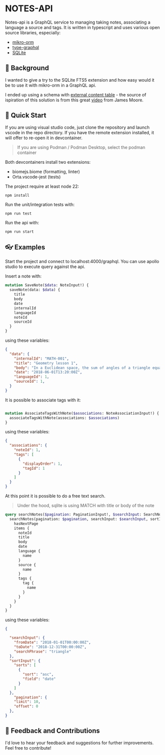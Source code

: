 # NOTES-API

Notes-api is a GraphQL service to managing taking notes, associating a language a source and tags.
It is written in typescript and uses various open source libraries, especially:

* [mikro-orm](https://github.com/mikro-orm/mikro-orm)
* [type-graphql](https://github.com/MichalLytek/type-graphql)
* [SQLite](https://www.sqlite.org/)

## 📑 Background

I wanted to give a try to the SQLite FTS5 extension and how easy would it be to use it with mikro-orm in a GraphQL api.

I ended up using a schema with [external content table](https://www.sqlite.org/fts5.html#external_content_tables) - the source of ispiration of this solution is from this great [video](https://www.youtube.com/watch?v=eXMA_2dEMO0) from James Moore.

## 🚀 Quick Start

If you are using visual studio code, just clone the repository and launch vscode in the repo directory. If you have the remote extension installed, it will offer to re-open it in devcontainer.

> If you are using Podman / Podman Desktop, select the podman container

Both devcontainers install two extensions: 
* biomejs.biome (formatting, linter)
* Orta.vscode-jest (tests)

The project require at least node 22:

```
npm install
```

Run the unit/integration tests with:

```
npm run test
```

Run the api with:

```
npm run start
```

## 👓 Examples 

Start the project and connect to localhost:4000/graphql. You can use apollo studio to execute query against the api.

Insert a note with:

```GraphQL
mutation SaveNote($data: NoteInput!) {
  saveNote(data: $data) {
    title
    body
    date
    internalId
    languageId
    noteId
    sourceId
  }
}
```

using these variables:

```Json
{
  "data": {
    "internalId": "MATH-001",
    "title": "Geometry lesson 1",
    "body": "In a Euclidean space, the sum of angles of a triangle equals a straight angle",
    "date": "2018-06-01T13:20:00Z",
    "languageId": 1,
    "sourceId": 1,
  }
}
```

It is possible to associate tags with it:

```GraphQL

mutation AssociateTagsWithNote($associations: NoteAssociationInput!) {
  associateTagsWithNote(associations: $associations)
}

```

using these variables:

```Json
{
  "associations": {
    "noteId": 1,
    "tags": [
      {
        "displayOrder": 1,
        "tagId": 1
      }
    ]
  }
}
```

At this point it is possible to do a free text search.

> Under the hood, sqlite is using MATCH with title or body of the note

``` GraphQL
query searchNotes($pagination: PaginationInput!, $searchInput: SearchNotesInput!, $sortInput: NoteMultiSortInput) {
  searchNotes(pagination: $pagination, searchInput: $searchInput, sortInput: $sortInput) {
    hasNextPage
    items {
      noteId
      title
      body
      date
      language {
        name
      }
      source {
        name
      }
      tags {
        tag {
          name
        }
      }
    }
  }
}

```

using these variables:

```Json
{

  "searchInput": {
    "fromDate": "2018-01-01T00:00:00Z",
    "toDate": "2018-12-31T00:00:00Z",
    "searchPhrase": "triangle"
  },
  "sortInput": {
    "sorts": [
      {
        "sort": "asc",
        "field": "date"
      }
    ]
  },
    "pagination": {
    "limit": 10,
    "offset": 0
  },
}
```

     
## 🤝 Feedback and Contributions

I'd love to hear your feedback and suggestions for further improvements. Feel free to contribute!

